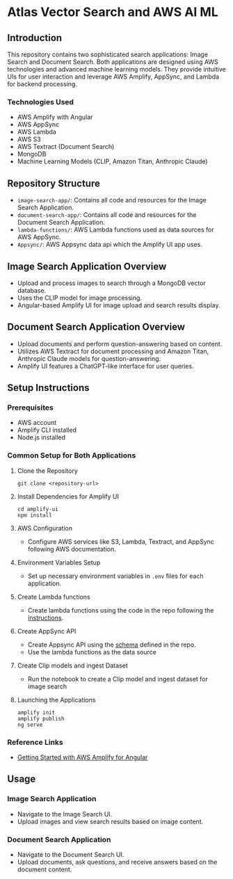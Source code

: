 
# Atlas Vector Search and AWS AI ML

## Introduction
This repository contains two sophisticated search applications: Image Search and Document Search. Both applications are designed using AWS technologies and advanced machine learning models. They provide intuitive UIs for user interaction and leverage AWS Amplify, AppSync, and Lambda for backend processing.

### Technologies Used
- AWS Amplify with Angular
- AWS AppSync
- AWS Lambda
- AWS S3
- AWS Textract (Document Search)
- MongoDB
- Machine Learning Models (CLIP, Amazon Titan, Anthropic Claude)

## Repository Structure
- `image-search-app/`: Contains all code and resources for the Image Search Application.
- `document-search-app/`: Contains all code and resources for the Document Search Application.
- `lambda-functions/`: AWS Lambda functions used as data sources for AWS AppSync.
- `Appsync/`: AWS Appsync data api which the Amplify UI app uses.

## Image Search Application Overview
- Upload and process images to search through a MongoDB vector database.
- Uses the  CLIP model for image processing.
- Angular-based Amplify UI for image upload and search results display.

## Document Search Application Overview
- Upload documents and perform question-answering based on content.
- Utilizes AWS Textract for document processing and Amazon Titan, Anthropic Claude models for question-answering.
- Amplify UI features a ChatGPT-like interface for user queries.

## Setup Instructions
### Prerequisites
- AWS account
- Amplify CLI installed
- Node.js installed

### Common Setup for Both Applications
1. Clone the Repository
   ```
   git clone <repository-url>
   ```

2. Install Dependencies for Amplify UI
   ```
   cd amplify-ui
   npm install
   ```

3. AWS Configuration
   - Configure AWS services like S3, Lambda, Textract, and AppSync following AWS documentation.

4. Environment Variables Setup
   - Set up necessary environment variables in `.env` files for each application.

5. Create Lambda functions 
   - Create lambda functions using the code in the repo following the [instructions](https://github.com/mongodb-partners/AppModernization_Amplify_AppSync_with_MongoDB_Atlas_Vector_Search/blob/main/Lambda/README.md).   
   
6. Create AppSync API
   - Create Appsync API using the [schema](https://github.com/mongodb-partners/AppModernization_Amplify_AppSync_with_MongoDB_Atlas_Vector_Search/blob/main/Appsync/documentsearch/README.md) defined in the repo.
   - Use the lambda functions as the data source   

7. Create Clip models and ingest Dataset
   - Run the notebook to create a Clip model and ingest dataset for image search

8. Launching the Applications
   ```
   amplify init
   amplify publish
   ng serve
   ```

### Reference Links
- [Getting Started with AWS Amplify for Angular](https://docs.amplify.aws/angular/start/getting-started/introduction/)

## Usage
### Image Search Application
- Navigate to the Image Search UI.
- Upload images and view search results based on image content.

### Document Search Application
- Navigate to the Document Search UI.
- Upload documents, ask questions, and receive answers based on the document content.


